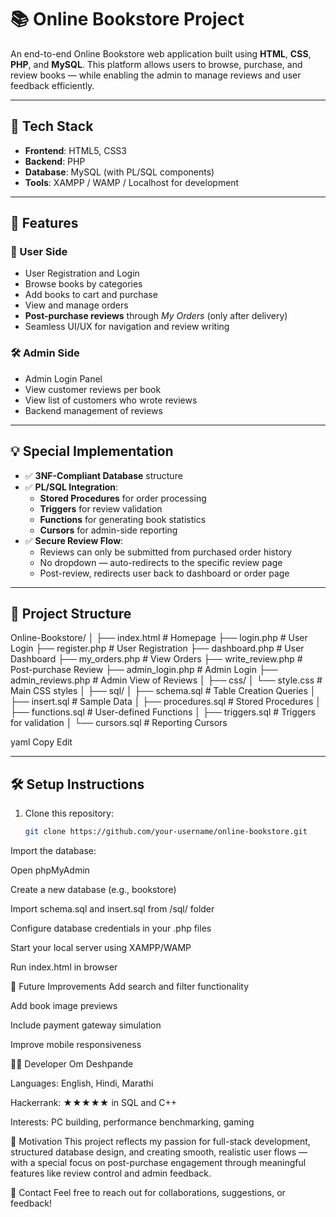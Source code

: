 # 📚 Online Bookstore Project

An end-to-end Online Bookstore web application built using **HTML**, **CSS**, **PHP**, and **MySQL**. This platform allows users to browse, purchase, and review books — while enabling the admin to manage reviews and user feedback efficiently.

---

## 🔧 Tech Stack

- **Frontend**: HTML5, CSS3  
- **Backend**: PHP  
- **Database**: MySQL (with PL/SQL components)  
- **Tools**: XAMPP / WAMP / Localhost for development

---

## 🌟 Features

### 👤 User Side
- User Registration and Login
- Browse books by categories
- Add books to cart and purchase
- View and manage orders
- **Post-purchase reviews** through *My Orders* (only after delivery)
- Seamless UI/UX for navigation and review writing

### 🛠️ Admin Side
- Admin Login Panel
- View customer reviews per book
- View list of customers who wrote reviews
- Backend management of reviews

---

## 💡 Special Implementation

- ✅ **3NF-Compliant Database** structure
- ✅ **PL/SQL Integration**: 
  - **Stored Procedures** for order processing
  - **Triggers** for review validation
  - **Functions** for generating book statistics
  - **Cursors** for admin-side reporting
- ✅ **Secure Review Flow**:
  - Reviews can only be submitted from purchased order history
  - No dropdown — auto-redirects to the specific review page
  - Post-review, redirects user back to dashboard or order page

---

## 📁 Project Structure

Online-Bookstore/
│
├── index.html # Homepage
├── login.php # User Login
├── register.php # User Registration
├── dashboard.php # User Dashboard
├── my_orders.php # View Orders
├── write_review.php # Post-purchase Review
├── admin_login.php # Admin Login
├── admin_reviews.php # Admin View of Reviews
│
├── css/
│ └── style.css # Main CSS styles
│
├── sql/
│ ├── schema.sql # Table Creation Queries
│ ├── insert.sql # Sample Data
│ ├── procedures.sql # Stored Procedures
│ ├── functions.sql # User-defined Functions
│ ├── triggers.sql # Triggers for validation
│ └── cursors.sql # Reporting Cursors

yaml
Copy
Edit

---

## 🛠️ Setup Instructions

1. Clone this repository:
   ```bash
   git clone https://github.com/your-username/online-bookstore.git
Import the database:

Open phpMyAdmin

Create a new database (e.g., bookstore)

Import schema.sql and insert.sql from /sql/ folder

Configure database credentials in your .php files

Start your local server using XAMPP/WAMP

Run index.html in browser

📜 Future Improvements
Add search and filter functionality

Add book image previews

Include payment gateway simulation

Improve mobile responsiveness

👨‍💻 Developer
Om Deshpande

Languages: English, Hindi, Marathi

Hackerrank: ★★★★★ in SQL and C++

Interests: PC building, performance benchmarking, gaming

🙌 Motivation
This project reflects my passion for full-stack development, structured database design, and creating smooth, realistic user flows — with a special focus on post-purchase engagement through meaningful features like review control and admin feedback.

📩 Contact
Feel free to reach out for collaborations, suggestions, or feedback!

